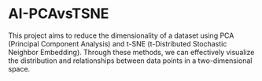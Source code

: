 # AI-PCAvsTSNE
This project aims to reduce the dimensionality of a dataset using PCA (Principal Component Analysis) and t-SNE (t-Distributed Stochastic Neighbor Embedding). Through these methods, we can effectively visualize the distribution and relationships between data points in a two-dimensional space.
